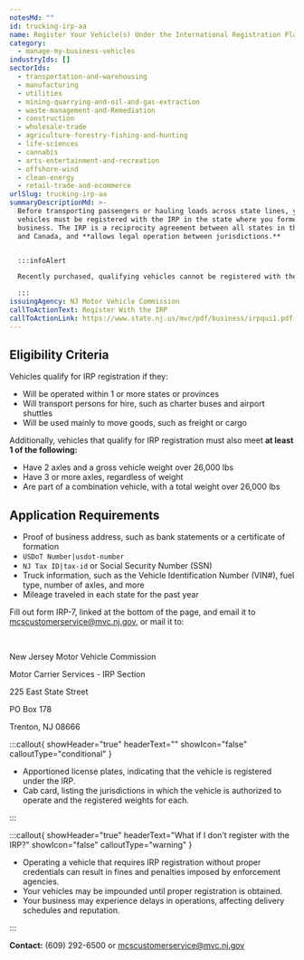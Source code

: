 ```yaml
---
notesMd: ""
id: trucking-irp-aa
name: Register Your Vehicle(s) Under the International Registration Plan (IRP)
category:
  - manage-my-business-vehicles
industryIds: []
sectorIds:
  - transportation-and-warehousing
  - manufacturing
  - utilities
  - mining-quarrying-and-oil-and-gas-extraction
  - waste-management-and-Remediation
  - construction
  - wholesale-trade
  - agriculture-forestry-fishing-and-hunting
  - life-sciences
  - cannabis
  - arts-entertainment-and-recreation
  - offshore-wind
  - clean-energy
  - retail-trade-and-ecommerce
urlSlug: trucking-irp-aa
summaryDescriptionMd: >-
  Before transporting passengers or hauling loads across state lines, your
  vehicles must be registered with the IRP in the state where you formed your
  business. The IRP is a reciprocity agreement between all states in the U.S.
  and Canada, and **allows legal operation between jurisdictions.**


  :::infoAlert

  Recently purchased, qualifying vehicles cannot be registered with the NJ MVC until IRP-issued, appointed license plates and cab card are received by the owner.

  :::
issuingAgency: NJ Motor Vehicle Commission
callToActionText: Register With the IRP
callToActionLink: https://www.state.nj.us/mvc/pdf/business/irpqui1.pdf
---
```


## Eligibility Criteria

Vehicles qualify for IRP registration if they:

- Will be operated within 1 or more states or provinces
- Will transport persons for hire, such as charter buses and airport shuttles
- Will be used mainly to move goods, such as freight or cargo

Additionally, vehicles that qualify for IRP registration must also meet **at least 1 of the following:**

- Have 2 axles and a gross vehicle weight over 26,000 lbs
- Have 3 or more axles, regardless of weight
- Are part of a combination vehicle, with a total weight over 26,000 lbs

## Application Requirements

- Proof of business address, such as bank statements or a certificate of formation
- `USDoT Number|usdot-number`
- `NJ Tax ID|tax-id` or Social Security Number (SSN)
- Truck information, such as the Vehicle Identification Number (VIN#), fuel type, number of axles, and more
- Mileage traveled in each state for the past year

Fill out form IRP-7, linked at the bottom of the page, and email it to mcscustomerservice@mvc.nj.gov, or mail it to:

&nbsp;

New Jersey Motor Vehicle Commission
&nbsp;

Motor Carrier Services - IRP Section
&nbsp;

225 East State Street
&nbsp;

PO Box 178
&nbsp;

Trenton, NJ 08666
&nbsp;

:::callout{ showHeader="true" headerText="" showIcon="false" calloutType="conditional" }

- Apportioned license plates, indicating that the vehicle is registered under the IRP.
- Cab card, listing the jurisdictions in which the vehicle is authorized to operate and the registered weights for each.

:::

:::callout{ showHeader="true" headerText="What if I don’t register with the IRP?" showIcon="false" calloutType="warning" }

- Operating a vehicle that requires IRP registration without proper credentials can result in fines and penalties imposed by enforcement agencies.
- Your vehicles may be impounded until proper registration is obtained.
- Your business may experience delays in operations, affecting delivery schedules and reputation.

:::

**Contact:** (609) 292-6500 or mcscustomerservice@mvc.nj.gov
